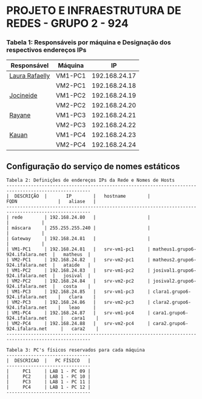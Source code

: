 # PROJETO E INFRAESTRUTURA DE REDES - GRUPO 2  - 924

### Tabela 1: Responsáveis por máquina e Designação dos respectivos endereços IPs 
 
|                    Responsável                      | Máquina |      IP       |
|-----------------------------------------------------|---------|---------------|
|[Laura Rafaelly](https://github.com/laurargs)        | VM1-PC1 | 192.168.24.17 |
|                                                     | VM2-PC1 | 192.168.24.18 |
|[Jocineide](https://github.com/Jocineidebb)          | VM1-PC2 | 192.168.24.19 |
|                                                     | VM2-PC2 | 192.168.24.20 |
|[Rayane](https://github.com/Rayane012)               | VM1-PC3 | 192.168.24.21 |
|                                                     | VM2-PC3 | 192.168.24.22 |
|[Kauan](https://github.com/kauan0nog)                | VM1-PC4 | 192.168.24.23 |
|                                                     | VM2-PC4 | 192.168.24.24 |

## Configuração do serviço de nomes estáticos

```
Tabela 2: Definições de endereços IPs da Rede e Nomes de Hosts
-----------------------------------------------------------------------------------------------------
|  DESCRIÇÃO  |       IP        |   hostname        |               FQDN               |   aliase   |
-----------------------------------------------------------------------------------------------------
| rede        | 192.168.24.80   |                   |                                  |            |
| máscara     | 255.255.255.240 |                   |                                  |            |
| Gateway     | 192.168.24.81   |                   |                                  |            |
| VM1-PC1     | 192.168.24.81   |   srv-vm1-pc1     | matheus1.grupo6-924.ifalara.net  |   matheus  |
| VM2-PC1     | 192.168.24.82   |   srv-vm2-pc1     | matheus2.grupo6-924.ifalara.net  |   ataide   |
| VM1-PC2     | 192.168.24.83   |   srv-vm1-pc2     | josival1.grupo6-924.ifalara.net  |   josival  |
| VM2-PC2     | 192.168.24.84   |   srv-vm2-pc2     | josival2.grupo6-924.ifalara.net  |   costa    |
| VM1-PC3     | 192.168.24.85   |   srv-vm1-pc3     | clara1.grupo6-924.ifalara.net    |   clara    |
| VM2-PC3     | 192.168.24.86   |   srv-vm2-pc3     | clara2.grupo6-924.ifalara.net    |   leao     |
| VM1-PC4     | 192.168.24.87   |   srv-vm1-pc4     | cara1.grupo6-924.ifalara.net     |   cara1    |
| VM2-PC4     | 192.168.24.88   |   srv-vm2-pc4     | cara2.grupo6-924.ifalara.net     |   cara2    |
-----------------------------------------------------------------------------------------------------
```

```
Tabela 3: PC's físicos reservados para cada máquina
-------------------------------
|  DESCRICAO  |   PC FÍSICO   |
-------------------------------
|     PC1     | LAB 1 - PC 09 |
|     PC2     | LAB 1 - PC 10 | 
|     PC3     | LAB 1 - PC 11 |
|     PC4     | LAB 1 - PC 12 |
-------------------------------
```
